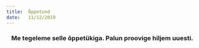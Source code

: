 ```yaml
---
title:  Õppetund
date:   11/12/2019
---
```


### <center>Me tegeleme selle õppetükiga. Palun proovige hiljem uuesti.</center>